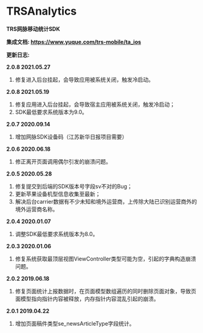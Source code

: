 # TRSAnalytics
**TRS网脉移动统计SDK**

**集成文档: https://www.yuque.com/trs-mobile/ta_ios**

**更新日志:**

**2.0.8 2021.05.27**
1. 修复进入后台挂起，会导致应用被系统关闭，触发冷启动。

**2.0.8 2021.05.19**
1. 修复应用进入后台挂起，会导致宿主应用被系统关闭，触发冷启动；
2. SDK最低要求系统版本为9.0。

**2.0.7 2020.09.14**
1. 增加网脉SDK设备码（江苏新华日报项目需要）

**2.0.6 2020.06.18**
1. 修正离开页面调用偶尔引发的崩溃问题。

**2.0.5  2020.05.28**
1. 修复提交到后端的SDK版本号字段sv不对的Bug；
1. 更新苹果设备机型信息收集至最新；
1. 解决后台carrier数据有不少未知和境外运营商，上传除大陆已识别运营商外的境外运营商名称。

**2.0.4  2020.01.07**
1. 调整SDK最低要求系统版本为8.0。

**2.0.3  2020.01.06**
1. 修复系统获取最顶层视图ViewController类型可能为空，引起的字典构造崩溃问题。

**2.0.2  2019.06.18**
1. 修复页面统计上报数据时，在页面模型数组遍历的同时删除页面对象，导致页面模型指向指针内容被释放，内存指针内容混乱引起的崩溃。

**2.0.1  2019.04.22**
1. 增加页面稿件类型se_newsArticleType字段统计。
